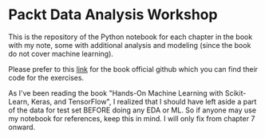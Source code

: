 # Packt Data Analysis Workshop
This is the repository of the Python notebook for each chapter in the book with my note, some with additional analysis and modeling (since the book do not cover machine learning).

Please prefer to this [link](https://github.com/PacktWorkshops/The-Data-Analysis-Workshop/tree/master) for the book official github which you can find their code for the exercises. 

As I've been reading the book "Hands-On Machine Learning with Scikit-Learn, Keras, and TensorFlow", I realized that I should have left aside a part of the data for test set BEFORE doing any EDA or ML.
So if anyone may use my notebook for references, keep this in mind. I will only fix from chapter 7 onward.
